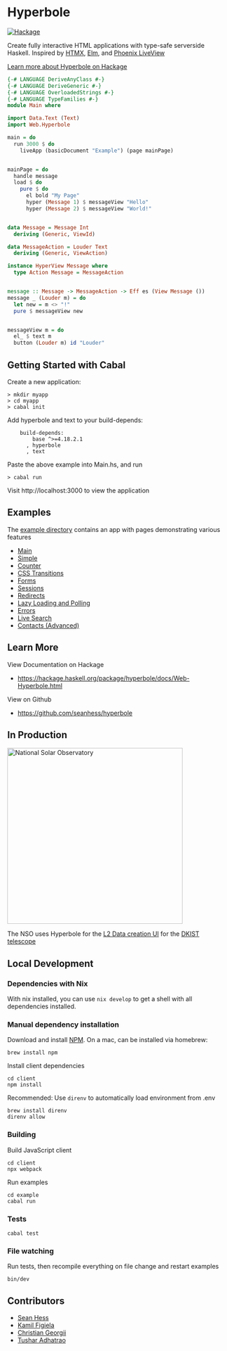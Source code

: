 Hyperbole
=========

[![Hackage](https://img.shields.io/hackage/v/hyperbole.svg?color=success)](https://hackage.haskell.org/package/hyperbole)

Create fully interactive HTML applications with type-safe serverside Haskell. Inspired by [HTMX](https://htmx.org/), [Elm](https://elm-lang.org/), and [Phoenix LiveView](https://www.phoenixframework.org/)

[Learn more about Hyperbole on Hackage](https://hackage.haskell.org/package/hyperbole/docs/Web-Hyperbole.html)

```haskell
{-# LANGUAGE DeriveAnyClass #-}
{-# LANGUAGE DeriveGeneric #-}
{-# LANGUAGE OverloadedStrings #-}
{-# LANGUAGE TypeFamilies #-}
module Main where

import Data.Text (Text)
import Web.Hyperbole

main = do
  run 3000 $ do
    liveApp (basicDocument "Example") (page mainPage)


mainPage = do
  handle message
  load $ do
    pure $ do
      el bold "My Page"
      hyper (Message 1) $ messageView "Hello"
      hyper (Message 2) $ messageView "World!"


data Message = Message Int
  deriving (Generic, ViewId)

data MessageAction = Louder Text
  deriving (Generic, ViewAction)

instance HyperView Message where
  type Action Message = MessageAction


message :: Message -> MessageAction -> Eff es (View Message ())
message _ (Louder m) = do
  let new = m <> "!"
  pure $ messageView new


messageView m = do
  el_ $ text m
  button (Louder m) id "Louder"
```

Getting Started with Cabal
--------------------------

Create a new application:

    > mkdir myapp
    > cd myapp
    > cabal init

Add hyperbole and text to your build-depends:

```
    build-depends:
        base ^>=4.18.2.1
      , hyperbole
      , text
```

Paste the above example into Main.hs, and run

    > cabal run

Visit http://localhost:3000 to view the application


Examples
---------

The [example directory](https://github.com/seanhess/hyperbole/blob/main/example/README.md) contains an app with pages demonstrating various features

* [Main](https://github.com/seanhess/hyperbole/blob/main/example/Main.hs)
* [Simple](https://github.com/seanhess/hyperbole/blob/main/example/Example/Simple.hs)
* [Counter](https://github.com/seanhess/hyperbole/blob/main/example/Example/Counter.hs)
* [CSS Transitions](https://github.com/seanhess/hyperbole/blob/main/example/Example/Transitions.hs)
* [Forms](https://github.com/seanhess/hyperbole/blob/main/example/Example/Forms.hs)
* [Sessions](https://github.com/seanhess/hyperbole/blob/main/example/Example/Forms.hs)
* [Redirects](https://github.com/seanhess/hyperbole/blob/main/example/Example/Redirects.hs)
* [Lazy Loading and Polling](https://github.com/seanhess/hyperbole/blob/main/example/Example/LazyLoading.hs)
* [Errors](https://github.com/seanhess/hyperbole/blob/main/example/Example/Errors.hs)
* [Live Search](https://github.com/seanhess/hyperbole/blob/main/example/Example/Search.hs)
* [Contacts (Advanced)](https://github.com/seanhess/hyperbole/blob/main/example/Example/Contacts.hs)


Learn More
----------

View Documentation on Hackage
* https://hackage.haskell.org/package/hyperbole/docs/Web-Hyperbole.html

View on Github
* https://github.com/seanhess/hyperbole

In Production
-------------

<a href="https://nso.edu">
  <img alt="National Solar Observatory" src="https://nso1.b-cdn.net/wp-content/uploads/2020/03/NSO-logo-orange-text.png" width="400"/>
</a>

The NSO uses Hyperbole for the [L2 Data creation UI](https://github.com/DKISTDC/level2/blob/main/src/App.hs) for the [DKIST telescope](https://nso.edu/telescopes/dki-solar-telescope/)

Local Development
-----------------

### Dependencies with Nix


With nix installed, you can use `nix develop` to get a shell with all dependencies installed.

### Manual dependency installation


Download and install [NPM](https://nodejs.org/en/download). On a mac, can be installed via homebrew:

```
brew install npm
```

Install client dependencies

```
cd client
npm install
```

Recommended: Use `direnv` to automatically load environment from .env

```
brew install direnv
direnv allow
```


### Building

Build JavaScript client

```
cd client
npx webpack
```

Run examples

```
cd example
cabal run
```

### Tests

```
cabal test
```

### File watching

Run tests, then recompile everything on file change and restart examples

```
bin/dev
```


Contributors
------------

* [Sean Hess](seanhess)
* [Kamil Figiela](https://github.com/kfigiela)
* [Christian Georgii](https://github.com/cgeorgii)
* [Tushar Adhatrao](https://github.com/tusharad)
